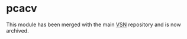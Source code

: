 # pcacv
This module has been merged with the main [VSN](https://github.com/vib-singlecell-nf/vsn-pipeline) repository and is now archived.
